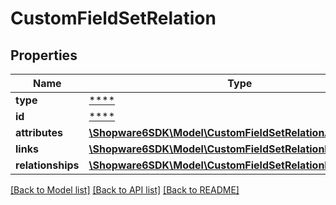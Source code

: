 # CustomFieldSetRelation

## Properties
Name | Type | Description | Notes
------------ | ------------- | ------------- | -------------
**type** | [****](.md) |  | [optional] 
**id** | [****](.md) |  | [optional] 
**attributes** | [**\Shopware6SDK\Model\CustomFieldSetRelationAttributes**](CustomFieldSetRelationAttributes.md) |  | [optional] 
**links** | [**\Shopware6SDK\Model\CustomFieldSetRelationLinks**](CustomFieldSetRelationLinks.md) |  | [optional] 
**relationships** | [**\Shopware6SDK\Model\CustomFieldSetRelationRelationships**](CustomFieldSetRelationRelationships.md) |  | [optional] 

[[Back to Model list]](../../README.md#documentation-for-models) [[Back to API list]](../../README.md#documentation-for-api-endpoints) [[Back to README]](../../README.md)

